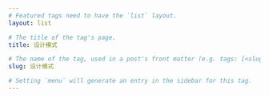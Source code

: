 ```yaml
---
# Featured tags need to have the `list` layout.
layout: list

# The title of the tag's page.
title: 设计模式

# The name of the tag, used in a post's front matter (e.g. tags: [<slug>]).
slug: 设计模式

# Setting `menu` will generate an entry in the sidebar for this tag.
---
```


